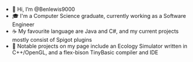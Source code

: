 - 👋 Hi, I’m @Benlewis9000
- 🎓 I'm a Computer Science graduate, currently working as a Software Engineer
- ☕ My favourite language are Java and C#, and my current projects mostly consist of Spigot plugins
- 🍃 Notable projects on my page include an Ecology Simulator written in C++/OpenGL, and a flex-bison TinyBasic compiler and IDE
